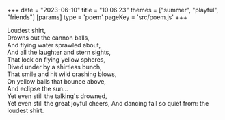 +++
date = "2023-06-10"
title = "10.06.23"
themes = ["summer", "playful", "friends"]
[params]
  type = 'poem'
  pageKey = 'src/poem.js'
+++

Loudest shirt,  
Drowns out the cannon balls,  
And flying water sprawled about,  
And all the laughter and stern sights,  
That lock on flying yellow spheres,  
Dived under by a shirtless bunch,  
That smile and hit wild crashing blows,  
On yellow balls that bounce above,  
And eclipse the sun...  
Yet even still the talking's drowned,  
Yet even still the great joyful cheers,
And dancing fall so quiet from: the loudest shirt.
